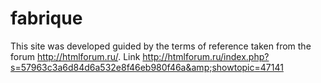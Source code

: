 fabrique
========

This site was developed guided by the terms of reference taken from the forum http://htmlforum.ru/. Link http://htmlforum.ru/index.php?s=57963c3a6d84d6a532e8f46eb980f46a&amp;showtopic=47141
